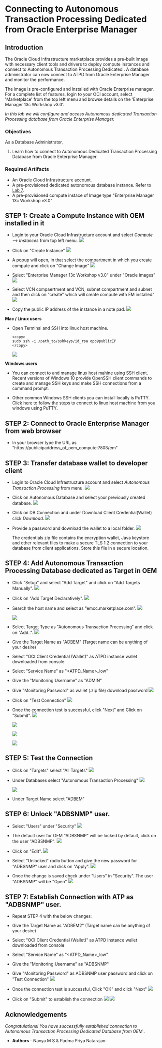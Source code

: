 # Connecting to Autonomous Transaction Processing Dedicated from Oracle Enterprise Manager

## Introduction
The Oracle Cloud Infrastructure marketplace provides a pre-built image with necessary client tools and drivers to deploy compute instances and connect to Autonomous Transaction Processing Dedicated . A database administrator can now connect to ATPD from Oracle Enterprise Manager and monitor the performance. 

The image is pre-configured and installed with Oracle Enterprise manager.
For a complete list of features, login to your OCI account, select 'Marketplace' from the top left menu and browse details on the 'Enterprise Manager 13c Workshop v3.0'.

*In this lab we will configure and access Autonomous dedicated Transaction Processing database from Oracle Enterprise Manager.*

### Objectives

As a Database Administrator,

1. Learn how to connect to Autonomous Dedicated Transaction Processing Database from Oracle Enterprise Manager.
   

### Required Artifacts

   - An Oracle Cloud Infrastructure account.
   - A pre-provisioned dedicated autonomous database instance. Refer to [Lab 7](?lab=lab-7-provisioning-databases).
   - A pre-provisioned compute instace of Image type "Enterprise Manager 13c Workshop v3.0"


## STEP 1: Create a Compute Instance with OEM installed in it

- Login to your Oracle Cloud Infrastructure account and select *Compute* —> *Instances* from top left menu.
    ![](./images/Compute1.png " ")

- Click on "Create Instance"
    ![](./images/Compute3.png " ")

- A popup will open, in that select the compartment in which you create compute and click on "Change Image"
    ![](./images/Compute4.png " ")
	
- Select "Enterprise Manager 13c Workshop v3.0" under "Oracle images"
	![](./images/Compute5.png " ")
	
- Select VCN compaertment and VCN, subnet compartment and subnet and then click on "create" which will create compute with EM installed"
	![](./images/Compute6.png " ")
	
- Copy the public IP address of the instance in a note pad. 
    ![](./images/Compute2.png " ")

**Mac / Linux users**

- Open Terminal and SSH into linux host machine.

    ```
    <copy>
    sudo ssh -i /path_to/sshkeys/id_rsa opc@publicIP
    </copy>
    ```

    ![](./images/SSH1.png " ")

**Windows users**

- You can connect to and manage linux host mahine using SSH client. Recent versions of Windows 10 provide OpenSSH client commands to create and manage SSH keys and make SSH connections from a command prompt.

- Other common Windows SSH clients you can install locally is PuTTY. Click [here](https://docs.microsoft.com/en-us/azure/virtual-machines/linux/ssh-from-windows) to follow the steps to connect to linux host machine from you windows using PuTTY.

## STEP 2: Connect to Oracle Enterprise Manager from web browser

- In your browser type the URL as "https://publicipaddress_of_oem_compute:7803/em"

## STEP 3: Transfer database wallet to developer client

- Login to Oracle Cloud Infrastructure account and select *Autonomous Transaction Processing* from menu.
    ![](./images/atpd1.png " ")

- Click on Autonomous Database and select your previously created database.
    ![](./images/atpd2.png " ")

- Click on DB Connection and under Download Client Credential(Wallet) click *Download*.
    ![](./images/atpd3.png " ")

- Provide a password and download the wallet to a local folder. 
    ![](./images/atpd4.png " ")

    The credentials zip file contains the encryption wallet, Java keystore and other relevant files to make a secure TLS 1.2 connection to your database from client applications. Store this file in a secure location.
	
## STEP 4: Add Autonomous Transaction Processing Database dedicated as Target in OEM

- Click "Setup" and select "Add Target" and click on "Add Targets Manually".
    ![](./images/atpd5.png " ")

- Click on "Add Target Declaratively".
    ![](./images/atpd6.png " ")

- Search the host name and select as "emcc.marketplace.com".
    ![](./images/atpd7.png " ")
    
    ![](./images/atpd8.png " ")

- Select Target Type as "Autonomous Transaction Processing" and click on "Add..". 
    ![](./images/atpd9.png " ")

- Give the Target Name as "ADBEM" (Target name can be anything of your desire)

- Select "OCI Client Credential (Wallet)" as ATPD instance wallet downloaded from console   

- Select "Service Name" as "<ATPD_Name>_low"

- Give the "Monitoring Username" as "ADMIN"

- Give "Monitoring Password" as wallet (.zip file) download password
	![](./images/atpd10.png " ")

- Click on "Test Connection" 
	![](./images/atpd11.png " ")

- Once the connection test is successful, click "Next" and Click on "Submit". 
	![](./images/atpd12.png " ")
	
	![](./images/atpd13.png " ")
	
	![](./images/atpd14.png " ")
	
	![](./images/atpd15.png " ")
	
## STEP 5: Test the Connection

- Click on "Targets" select "All Targets"
	![](./images/atpd16.png " ")
	
- Under Databases select "Autonomous Transaction Processing" 
	![](./images/atpd17.png " ")
	
	![](./images/atpd18.png " ")
	
- Under Target Name select "ADBEM" 

## STEP 6: Unlock "ADBSNMP" user.

- Select "Users" under "Security"
	![](./images/upd_01.png " ")

- The default user for OEM "ADBSNMP" will be locked by default, click on the user "ADBSNMP".
	![](./images/upd_02.png " ")

- Click on "Edit".
	![](./images/upd_03.png " ")

- Select "Unlocked" radio button and give the new password for "ADBSNMP" user and click on "Apply".
	![](./images/upd_04.png " ")

- Once the change is saved check under "Users" in "Security". The user "ADBSNMP" will be "Open"
	![](./images/upd_05.png " ")

## STEP 7: Establish Connection with ATP as "ADBSNMP" user.

- Repeat STEP 4 with the below changes:

- Give the Target Name as "ADBEM2" (Target name can be anything of your desire)

- Select "OCI Client Credential (Wallet)" as ATPD instance wallet downloaded from console   

- Select "Service Name" as "<ATPD_Name>_low"

- Give the "Monitoring Username" as "ADBSNMP"

- Give "Monitoring Password" as ADBSNMP user password and click on "Test Connection"
	![](./images/upd_07.png " ")

- Once the connection test is successful, Click "OK" and click "Next" 
	![](./images/upd_08.png " ")

- Click on "Submit" to establish the connection	
	![](./images/upd_09.png " ")
	![](./images/upd_10.png " ")

## Acknowledgements

*Congratulations! You have successfully established connection to Autonomous Transaction Processing Dedicated Database from OEM .*

- **Authors** - Navya M S & Padma Priya Natarajan
